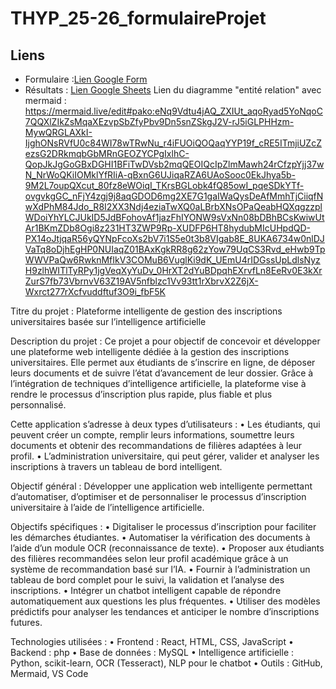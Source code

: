 # THYP_25-26_formulaireProjet



##  Liens

- Formulaire :[Lien Google Form](https://forms.gle/xn75ezMgWPH2jMib9)
- Résultats : [Lien Google Sheets](https://docs.google.com/spreadsheets/d/1Di4YCJD0QKOvJcUXt5vJ0h-b-fSLpPmtMLRiTljvb6E/edit?usp=sharing)
Lien du diagramme "entité relation" avec mermaid : https://mermaid.live/edit#pako:eNq9Vdtu4jAQ_ZXIUt_aqoRyad5YoNqoC7QQXlZIkZsMqaXEzvpSbZfyPbv9Dn5snZSkgJ2V-rJ5iGLPHHzm-MywQRGLAXkI-IjghONsRVfU0c84WI78wTRwNu_r4iFUOiQOQaqYYP19f_cRE5ITmjiUZcZezsG2DRkmqbGbMRnGEOZYCPgIxlhC-QopJkJgGoGBxDGHI1BFiTwDVsb2mqQEOIQcIpZlmMawh24rCfzpYjj37wN_NrWoQKiIOMklYfRIiA-qBxnG6UJiqaRZA6UAoSooc0EkJhya5b-9M2L7oupQXcut_80fz8eWOiqI_TKrsBGLobk4fQ85owI_pqeSDkYTf-ovgvkgGC_nFjY4zgj9j8aqGDOD6mg2XE7G1gaIWaQysDeAfMmhTjCiiqfNwXdPhM84Jdo_R8I2XX3Ndj4eziaTwXQ0aLBrbXNsOPaQeabHQXqgzzplWDoiYhYLCJUkID5JdBFohovAf1jazFhIYONW9sVxNn08bDBhBCsKwiwUtAr1BKmZDb8Ogi8z231HT3ZWP9Rp-XUDFP6HT8hydubMIcUHpdQD-PX14oJtjqaR56yQYNpFcoXs2bV7i1S5e0t3b8VIgab8E_8UKA6734w0nlDJVaTq8oDjhEgHP0NUIaqZ01BAxKgkRR8g62zYow79UqCS3Rvd_eHwb9TpWWVPaQw6RwknMfIkV3COMuB6VuglKi9dK_UEmU4rIDGssUpLdlsNyzH9zlhWITlTyRPy1jgVeqXyYuDv_0HrXT2dYuBDpqhEXrvfLn8EeRv0E3kXrZurS7fb73VbrnvV63Z19AV5nfblzc1Vv93tt1rXbrvX2Z6jX-Wxrct277rXcfvuddftuf3O9i_fbF5K

Titre du projet :
Plateforme intelligente de gestion des inscriptions universitaires basée sur l’intelligence artificielle

Description du projet :
Ce projet a pour objectif de concevoir et développer une plateforme web intelligente dédiée à la gestion des inscriptions universitaires.
Elle permet aux étudiants de s’inscrire en ligne, de déposer leurs documents et de suivre l’état d’avancement de leur dossier.
Grâce à l’intégration de techniques d’intelligence artificielle, la plateforme vise à rendre le processus d’inscription plus rapide, plus fiable et plus personnalisé.

Cette application s’adresse à deux types d’utilisateurs :
	•	Les étudiants, qui peuvent créer un compte, remplir leurs informations, soumettre leurs documents et obtenir des recommandations de filières adaptées à leur profil.
	•	L’administration universitaire, qui peut gérer, valider et analyser les inscriptions à travers un tableau de bord intelligent.

Objectif général :
Développer une application web intelligente permettant d’automatiser, d’optimiser et de personnaliser le processus d’inscription universitaire à l’aide de l’intelligence artificielle.

Objectifs spécifiques :
	•	Digitaliser le processus d’inscription pour faciliter les démarches étudiantes.
	•	Automatiser la vérification des documents à l’aide d’un module OCR (reconnaissance de texte).
	•	Proposer aux étudiants des filières recommandées selon leur profil académique grâce à un système de recommandation basé sur l’IA.
	•	Fournir à l’administration un tableau de bord complet pour le suivi, la validation et l’analyse des inscriptions.
	•	Intégrer un chatbot intelligent capable de répondre automatiquement aux questions les plus fréquentes.
	•	Utiliser des modèles prédictifs pour analyser les tendances et anticiper le nombre d’inscriptions futures.

Technologies utilisées :
	•	Frontend : React, HTML, CSS, JavaScript
	•	Backend : php
	•	Base de données : MySQL 
	•	Intelligence artificielle : Python, scikit-learn, OCR (Tesseract), NLP pour le chatbot
	•	Outils : GitHub, Mermaid, VS Code
